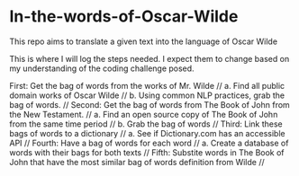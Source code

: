 # In-the-words-of-Oscar-Wilde
This repo aims to translate a given text into the language of Oscar Wilde

This is where I will log the steps needed. I expect them to change based on my understanding of the coding challenge posed. 

First: Get the bag of words from the works of Mr. Wilde //
  a. Find all public domain works of Oscar Wilde //
  b. Using common NLP practices, grab the bag of words. //
Second: Get the bag of words from The Book of John from the New Testament. //
  a. Find an open source copy of The Book of John from the same time period //
  b. Grab the bag of words //
Third: Link these bags of words to a dictionary //
  a. See if Dictionary.com has an accessible API  //
Fourth: Have a bag of words for each word //
  a. Create a database of words with their bags for both texts //
Fifth: Substite words in The Book of John that have the most similar bag of words definition from Wilde //
